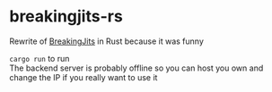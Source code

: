 # breakingjits-rs

Rewrite of <a href="https://github.com/jitw0rld/BreakingJits">BreakingJits</a> in Rust because it was funny

`cargo run` to run <br>
The backend server is probably offline so you can host you own and change the IP if you really want to use it